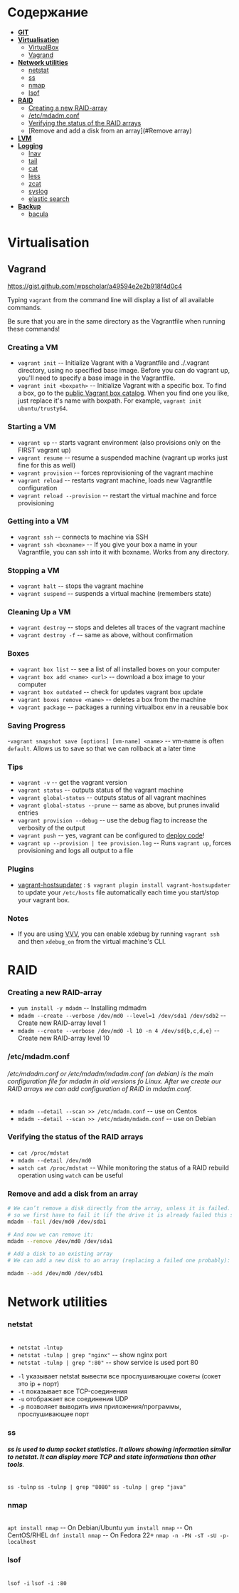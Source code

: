 # Содержание
+ [**GIT**](#GIT)
+ [**Virtualisation**](#Virtualisation)
    + [VirtualBox](#VirtualBox)
    + [Vagrand](#Vagrand)
+ [**Network utilities**](#Network#utilities)
    + [netstat](#netstat)
    + [ss](#ss)
    + [nmap](#nmap)
    + [lsof](#lsof)
+ [**RAID**](#RAID)
    + [Creating a new RAID-array](#RAID-array)
    + [/etc/mdadm.conf](#mdadm.conf)
    + [Verifying the status of the RAID arrays](#arrays)
    + [Remove and add a disk from an array](#Remove array)
+ [**LVM**](#LVM)
+ [**Logging**](#Logging)
    + [lnav](lnav)
    + [tail](tail)
    + [cat](cat)
    + [less](less)
    + [zcat](zcat)
    + [syslog](syslog)
    + [elastic search](#elastic#search)
+ [**Backup**](#Backup)
    + [bacula](bacula)


# Virtualisation

## Vagrand 

https://gist.github.com/wpscholar/a49594e2e2b918f4d0c4

Typing `vagrant` from the command line will display a list of all available commands.

Be sure that you are in the same directory as the Vagrantfile when running these commands!

### Creating a VM
- `vagrant init`           -- Initialize Vagrant with a Vagrantfile and ./.vagrant directory, using no specified base image. Before you can do vagrant up, you'll need to specify a base image in the Vagrantfile.
- `vagrant init <boxpath>` -- Initialize Vagrant with a specific box. To find a box, go to the [public Vagrant box catalog](https://app.vagrantup.com/boxes/search). When you find one you like, just replace it's name with boxpath. For example, `vagrant init ubuntu/trusty64`.

### Starting a VM
- `vagrant up`                  -- starts vagrant environment (also provisions only on the FIRST vagrant up)
- `vagrant resume`              -- resume a suspended machine (vagrant up works just fine for this as well)
- `vagrant provision`           -- forces reprovisioning of the vagrant machine
- `vagrant reload`              -- restarts vagrant machine, loads new Vagrantfile configuration
- `vagrant reload --provision`  -- restart the virtual machine and force provisioning

### Getting into a VM
- `vagrant ssh`           -- connects to machine via SSH
- `vagrant ssh <boxname>` -- If you give your box a name in your Vagrantfile, you can ssh into it with boxname. Works from any directory.

### Stopping a VM
- `vagrant halt`        -- stops the vagrant machine
- `vagrant suspend`     -- suspends a virtual machine (remembers state)

### Cleaning Up a VM
- `vagrant destroy`     -- stops and deletes all traces of the vagrant machine
- `vagrant destroy -f`  -- same as above, without confirmation

### Boxes
- `vagrant box list`              -- see a list of all installed boxes on your computer
- `vagrant box add <name> <url>`  -- download a box image to your computer
- `vagrant box outdated`          -- check for updates vagrant box update
- `vagrant boxes remove <name>`   -- deletes a box from the machine
- `vagrant package`               -- packages a running virtualbox env in a reusable box

### Saving Progress
-`vagrant snapshot save [options] [vm-name] <name>` -- vm-name is often `default`. Allows us to save so that we can rollback at a later time

### Tips
- `vagrant -v`                    -- get the vagrant version
- `vagrant status`                -- outputs status of the vagrant machine
- `vagrant global-status`         -- outputs status of all vagrant machines
- `vagrant global-status --prune` -- same as above, but prunes invalid entries
- `vagrant provision --debug`     -- use the debug flag to increase the verbosity of the output
- `vagrant push`                  -- yes, vagrant can be configured to [deploy code](http://docs.vagrantup.com/v2/push/index.html)!
- `vagrant up --provision | tee provision.log`  -- Runs `vagrant up`, forces provisioning and logs all output to a file

### Plugins
- [vagrant-hostsupdater](https://github.com/cogitatio/vagrant-hostsupdater) : `$ vagrant plugin install vagrant-hostsupdater` to update your `/etc/hosts` file automatically each time you start/stop your vagrant box.

### Notes
- If you are using [VVV](https://github.com/varying-vagrant-vagrants/vvv/), you can enable xdebug by running `vagrant ssh` and then `xdebug_on` from the virtual machine's CLI.

# **RAID**

### Creating a new RAID-array
- `yum install -y mdadm`  -- Installing mdmadm
- `mdadm --create --verbose /dev/md0 --level=1 /dev/sda1 /dev/sdb2`   -- Create new RAID-array level 1
- `mdadm --create --verbose /dev/md0 -l 10 -n 4 /dev/sd{b,c,d,e}`   -- Create new RAID-array level 10 

### /etc/mdadm.conf
###### /etc/mdadm.conf or /etc/mdadm/mdadm.conf (on debian) is the main configuration file for mdadm in old versions fo Linux. After we create our RAID arrays we can add configuration of RAID in mdadm.conf.
- `mdadm --detail --scan >> /etc/mdadm.conf` -- use on Centos
- `mdadm --detail --scan >> /etc/mdadm/mdadm.conf` -- use on Debian 

### Verifying the status of the RAID arrays
- `cat /proc/mdstat`
- `mdadm --detail /dev/md0`
- `watch cat /proc/mdstat`   -- While monitoring the status of a RAID rebuild operation using `watch` can be useful

### Remove and add a disk from an array
````bash
# We can’t remove a disk directly from the array, unless it is failed. 
# so we first have to fail it (if the drive it is already failed this step is not needed):
mdadm --fail /dev/md0 /dev/sda1

# And now we can remove it:
mdadm --remove /dev/md0 /dev/sda1

# Add a disk to an existing array
# We can add a new disk to an array (replacing a failed one probably):

mdadm --add /dev/md0 /dev/sdb1
````

# **Network utilities**

### netstat
######   

- `netstat -lntup`
- `netstat -tulnp | grep "nginx"`  -- show nginx port
- `netstat -tulnp | grep ":80"`  -- show service is used port 80

* `-l` указывает netstat вывести все прослушивающие сокеты (сокет это ip + порт)
* `-t` показывает все TCP-соединения
* `-u` отображает все соединения UDP
* `-p` позволяет выводить имя приложения/программы, прослушивающее порт

### ss
###### **ss is used to dump socket statistics. It allows showing information similar to netstat. It can display more TCP and state informations than other tools**. 
`ss -tulnp`
`ss -tulnp | grep "8080"`
`ss -tulnp | grep "java"`

### nmap
###### 

`apt install nmap`  -- On Debian/Ubuntu
`yum install nmap`  -- On CentOS/RHEL
`dnf install nmap`  -- On Fedora 22+
`nmap -n -PN -sT -sU -p- localhost`

### lsof
######
`lsof -i`
`lsof -i :80`
